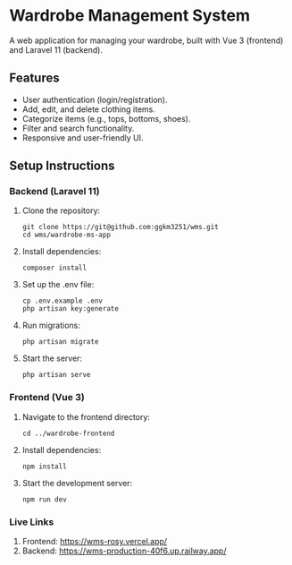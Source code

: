 # Wardrobe Management System

A web application for managing your wardrobe, built with Vue 3 (frontend) and Laravel 11 (backend).

## Features
- User authentication (login/registration).
- Add, edit, and delete clothing items.
- Categorize items (e.g., tops, bottoms, shoes).
- Filter and search functionality.
- Responsive and user-friendly UI.

## Setup Instructions

### Backend (Laravel 11)
1. Clone the repository:
   ```
   git clone https://git@github.com:ggkm3251/wms.git
   cd wms/wardrobe-ms-app
   ```
2. Install dependencies:
   ```
   composer install
   ```
3. Set up the .env file:
   ```
   cp .env.example .env
   php artisan key:generate
   ```
4. Run migrations:
   ```
   php artisan migrate
   ```
5. Start the server:
   ```
   php artisan serve
   ```

### Frontend (Vue 3)
1. Navigate to the frontend directory:
   ```
   cd ../wardrobe-frontend
   ```
2. Install dependencies:
   ```
   npm install
   ```
3. Start the development server:
   ```
   npm run dev
   ```

### Live Links
1. Frontend: https://wms-rosy.vercel.app/
2. Backend: https://wms-production-40f6.up.railway.app/